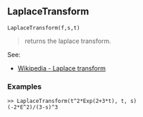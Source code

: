 ## LaplaceTransform

```
LaplaceTransform(f,s,t)
```

> returns the laplace transform.
 
See:
* [Wikipedia - Laplace transform](https://en.wikipedia.org/wiki/Laplace_transform)

### Examples 
```  
>> LaplaceTransform(t^2*Exp(2+3*t), t, s)
(-2*E^2)/(3-s)^3
```